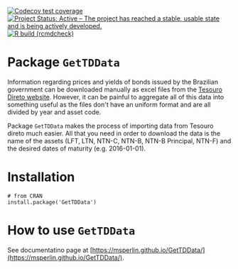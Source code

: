 <!-- badges: start -->
  [![Codecov test coverage](https://codecov.io/gh/msperlin/GetTDData/branch/master/graph/badge.svg)](https://app.codecov.io/gh/msperlin/GetTDData?branch=master)
[![Project Status: Active – The project has reached a stable, usable state and is being actively developed.](https://www.repostatus.org/badges/latest/active.svg)](https://www.repostatus.org/#active)
[![R build (rcmdcheck)](https://github.com/msperlin/GetTDData/workflows/R-CMD-check/badge.svg)](https://github.com/msperlin/GetTDData/actions)

  <!-- badges: end -->

# Package `GetTDData`

Information regarding prices and  yields of bonds issued by the Brazilian government can be downloaded manually as excel files from the [Tesouro Direto website](https://www.tesourodireto.com.br/). However, it can be painful to aggregate all of this data into something useful as the files don't have an uniform format and are all divided by year and asset code.

Package `GetTDData` makes the process of importing data from Tesouro direto much easier. All that you need in order to download the data is the name of the assets (LFT, LTN, NTN-C, NTN-B, NTN-B Principal, NTN-F) and the desired dates of maturity (e.g. 2016-01-01). 

# Installation

```
# from CRAN
install.package('GetTDData')
```

# How to use `GetTDData`

See documentatino page at [https://msperlin.github.io/GetTDData/](https://msperlin.github.io/GetTDData/).

